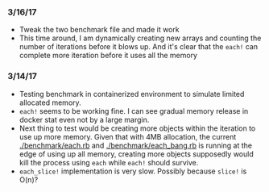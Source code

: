 ### 3/16/17

- Tweak the two benchmark file and made it work
- This time around, I am dynamically creating new arrays and counting the number of 
iterations before it blows up. And it's clear that the `each!` can complete more iteration 
before it uses all the memory

### 3/14/17

- Testing benchmark in containerized environment to simulate limited allocated memory.
- `each!` seems to be working fine. I can see gradual memory release in docker stat even
not by a large margin.
- Next thing to test would be creating more objects within the iteration to use up more 
memory. Given that with 4MB allocation, the current [./benchmark/each.rb](benchmark/each.rb) 
and [./benchmark/each_bang.rb](benchmark/each_bang.rb) is running at the edge of using up 
all memory, creating more objects supposedly would kill the process using `each` while 
`each!` should survive.
- `each_slice!` implementation is very slow. Possibly because `slice!` is O(n)?
